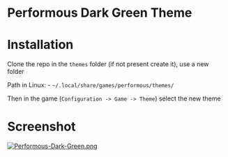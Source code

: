 # Performous Dark Green Theme

# Installation
Clone the repo in the `themes` folder (if not present create it), use a new folder

Path in Linux: - `~/.local/share/games/performous/themes/`

Then in the game (`Configuration -> Game -> Theme`) select the new theme

# Screenshot

[![Performous-Dark-Green.png](https://i.postimg.cc/288cCh5D/Performous-Dark-Green.png)](https://postimg.cc/WtC6nDrW)
